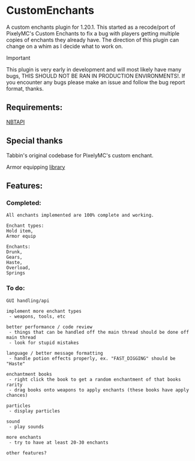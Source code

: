 # CustomEnchants
A custom enchants plugin for 1.20.1. This started as a recode/port of PixelyMC's Custom Enchants to fix a bug with players getting multiple copies of enchants they already have. The direction of this plugin can change on a whim as I decide what to work on.

> [!IMPORTANT]
> This plugin is very early in development and will most likely have many bugs, THIS SHOULD NOT BE RAN IN PRODUCTION ENVIRONMENTS!. If you encounter any bugs please make an issue and follow the bug report format, thanks.

## Requirements:
[NBTAPI](https://www.spigotmc.org/resources/nbt-api.7939/)

## Special thanks

Tabbin's original codebase for PixelyMC's custom enchant.

Armor equipping [library](https://www.spigotmc.org/threads/arnuhs-armorequipevent.545188/)

## Features:

### Completed:
```
All enchants implemented are 100% complete and working.

Enchant types:
Hold item,
Armor equip

Enchants:
Drunk,
Gears,
Haste,
Overload,
Springs
```

### To do:
```
GUI handling/api

implement more enchant types
 - weapons, tools, etc

better performance / code review
 - things that can be handled off the main thread should be done off main thread
 - look for stupid mistakes

language / better message formatting
 - handle potion effects properly, ex. "FAST_DIGGING" should be "Haste"

enchantment books
 - right click the book to get a random enchantment of that books rarity
 - drag books onto weapons to apply enchants (these books have apply chances)

particles
 - display particles

sound
 - play sounds

more enchants 
 - try to have at least 20-30 enchants

other features?
```
